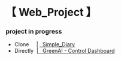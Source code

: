 <h1> 【 Web_Project 】 </h1>

<h3> project in progress </h3>
 
* Clone &nbsp;&nbsp;&nbsp; | <a href="https://github.com/EunByu1/Web_Project/tree/main/Simple_Diary/src"> &nbsp; Simple_Diary </a>
* Directly&nbsp; |<a href="https://github.com/EunByu1/Web_Project/tree/main/GreenAI"> &nbsp; GreenAI - Control Dashboard </a>
